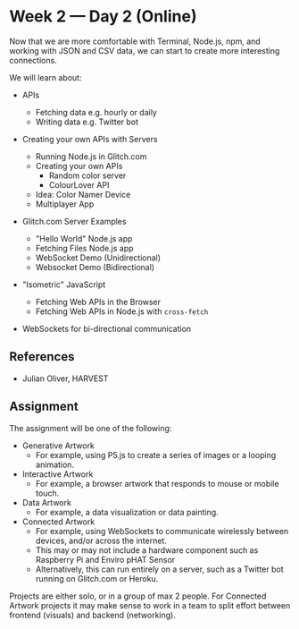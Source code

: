 # Week 2 — Day 2 (Online)

Now that we are more comfortable with Terminal, Node.js, npm, and working with JSON and CSV data, we can start to create more interesting connections.

We will learn about:

- APIs
  - Fetching data e.g. hourly or daily
  - Writing data e.g. Twitter bot
- Creating your own APIs with Servers
  - Running Node.js in Glitch.com
  - Creating your own APIs
    - Random color server
    - ColourLover API
  - Idea: Color Namer Device
  - Multiplayer App


- Glitch.com Server Examples
  - "Hello World" Node.js app
  - Fetching Files Node.js app
  - WebSocket Demo (Unidirectional)
  - Websocket Demo (Bidirectional)
- "Isometric" JavaScript
  - Fetching Web APIs in the Browser
  - Fetching Web APIs in Node.js with `cross-fetch`
- WebSockets for bi-directional communication

## References

- Julian Oliver, HARVEST

## Assignment

The assignment will be one of the following:

- Generative Artwork
  - For example, using P5.js to create a series of images or a looping animation.
- Interactive Artwork
  - For example, a browser artwork that responds to mouse or mobile touch.
- Data Artwork
  - For example, a data visualization or data painting.
- Connected Artwork
  - For example, using WebSockets to communicate wirelessly between devices, and/or across the internet.
  - This may or may not include a hardware component such as Raspberry Pi and Enviro pHAT Sensor
  - Alternatively, this can run entirely on a server, such as a Twitter bot running on Glitch.com or Heroku.

Projects are either solo, or in a group of max 2 people. For Connected Artwork projects it may make sense to work in a team to split effort between frontend (visuals) and backend (networking).

